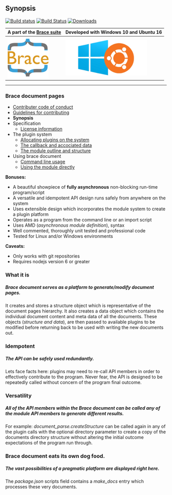 ## Synopsis 

[![Build status](https://ci.appveyor.com/api/projects/status/bdfpmn5gt2ffj626/branch/master?svg=true)](https://ci.appveyor.com/project/restarian/brace-document/branch/master) [![Build Status](https://travis-ci.org/restarian/brace_document.svg?branch=master)](https://travis-ci.org/restarian/brace_document) [![Downloads](https://img.shields.io/npm/dm/brace_document.svg?svg=true)](https://npmjs.org/package/brace_document)

| A part of the [Brace suite](https://github.com/restarian/restarian/blob/master/brace/README.md)| Developed with Windows 10 and Ubuntu 16 
| ---- | ----
| ![Brace](https://raw.githubusercontent.com/restarian/restarian/master/brace/doc/image/brace_logo_small.png) | [![Ubuntu on Windows](https://raw.githubusercontent.com/restarian/restarian/master/doc/image/ubuntu_windows_logo.png)](https://github.com/Microsoft/BashOnWindows) | 

---
### Brace document pages
* [Contributer code of conduct](https://github.com/restarian/brace_document/blob/master/docs/contributer_code_of_conduct.md)
* [Guidelines for contributing](https://github.com/restarian/brace_document/blob/master/docs/guidelines_for_contributing.md)
* **Synopsis**
* Specification
  * [License information](https://github.com/restarian/brace_document/blob/master/docs/specification/license_information.md)
* The plugin system
  * [Allocating plugins on the system](https://github.com/restarian/brace_document/blob/master/docs/the_plugin_system/allocating_plugins_on_the_system.md)
  * [The callback and accociated data](https://github.com/restarian/brace_document/blob/master/docs/the_plugin_system/the_callback_and_accociated_data.md)
  * [The module outline and structure](https://github.com/restarian/brace_document/blob/master/docs/the_plugin_system/the_module_outline_and_structure.md)
* Using brace document
  * [Command line usage](https://github.com/restarian/brace_document/blob/master/docs/using_brace_document/command_line_usage.md)
  * [Using the module directly](https://github.com/restarian/brace_document/blob/master/docs/using_brace_document/using_the_module_directly.md)

**Bonuses:**
* A beautiful showpiece of **fully asynchronous** non-blocking run-time program/script
* A versatile and idempotent API design runs safely from anywhere on the system
* Uses extensible design which incorporates the module system to create a plugin platform
* Operates as a program from the command line or an import script
* Uses AMD (*asynchronous module definition*), syntax
* Well commented, thoroughly unit tested and professional code
* Tested for Linux and/or Windows environments

**Caveats:**
* Only works with git repositories
* Requires nodejs version 6 or greater 

### What it is 
##### Brace document serves as a platform to generate/modify document pages. 
It creates and stores a structure object which is representative of the document pages hierarchy. It also creates a data object which contains the individual document content and meta data of all the documents. These objects (*structure and data*), are then passed to available plugins to be modified before returning back to be used with writing the new documents out.

### Idempotent 
##### The API can be safely used redundantly.
Lets face facts here: plugins may need to re-call API members in order to effectively contribute to the program. Never fear, the API is designed to be repeatedly called without concern of the program final outcome. 

### Versatility
##### All of the API members within the Brace document can be called any of the module API members to generate different results. 
For example: *document_parse.createStructure* can be called again in any of the plugin calls with the optional directory parameter to create a copy of the documents directory structure without altering the initial outcome expectations of the program run through.

### Brace document eats its own dog food.
##### The vast possibilities of a pragmatic platform are displayed right here.
The *package.json* scripts field contains a *make_docs* entry which processes these very documents. 

